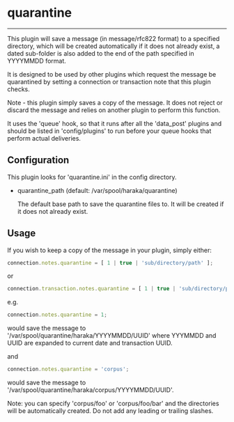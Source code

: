 quarantine
==========

------------------------------------------------------------------------------
This plugin will save a message (in message/rfc822 format) to a specified
directory, which will be created automatically if it does not already exist,
a dated sub-folder is also added to the end of the path specified in YYYYMMDD
format.

It is designed to be used by other plugins which request the message be 
quarantined by setting a connection or transaction note that this plugin
checks.

Note - this plugin simply saves a copy of the message.  It does not reject or
discard the message and relies on another plugin to perform this function.

It uses the 'queue' hook, so that it runs after all the 'data_post' plugins
and should be listed in 'config/plugins' to run before your queue hooks that
perform actual deliveries.

Configuration
-------------

This plugin looks for 'quarantine.ini' in the config directory.  

* quarantine_path                   (default: /var/spool/haraka/quarantine)

  The default base path to save the quarantine files to.  It will be created
  if it does not already exist.


Usage
-----

If you wish to keep a copy of the message in your plugin, simply either:

```javascript
connection.notes.quarantine = [ 1 | true | 'sub/directory/path' ];
```
or
```javascript
connection.transaction.notes.quarantine = [ 1 | true | 'sub/directory/path' ];
```
e.g.
```javascript
connection.notes.quarantine = 1;
```
would save the message to '/var/spool/quarantine/haraka/YYYYMMDD/UUID' where
YYYMMDD and UUID are expanded to current date and transaction UUID.

and
```javascript
connection.notes.quarantine = 'corpus';
```
would save the message to '/var/spool/quarantine/haraka/corpus/YYYYMMDD/UUID'.

Note: you can specify 'corpus/foo' or 'corpus/foo/bar' and the directories will
be automatically created.  Do not add any leading or trailing slashes.
